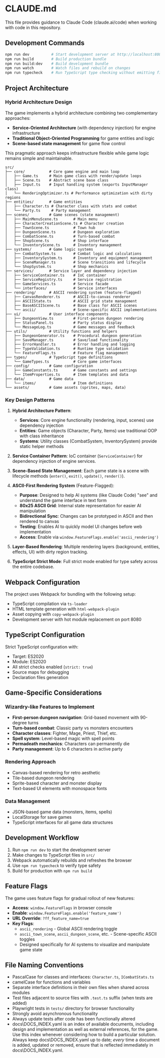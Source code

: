 # CLAUDE.md

This file provides guidance to Claude Code (claude.ai/code) when working with code in this repository.

## Development Commands

```bash
npm run dev          # Start development server at http://localhost:8080 with hot reload
npm run build        # Build production bundle
npm run build:dev    # Build development bundle
npm run watch        # Watch files and rebuild on changes
npm run typecheck    # Run TypeScript type checking without emitting files
```

## Project Architecture

### Hybrid Architecture Design
The game implements a hybrid architecture combining two complementary approaches:
- **Service-Oriented Architecture** (with dependency injection) for engine infrastructure
- **Traditional Object-Oriented Programming** for game entities and logic
- **Scene-based state management** for game flow control

This pragmatic approach keeps infrastructure flexible while game logic remains simple and maintainable.

```
src/
├── core/           # Core game engine and main loop
│   ├── Game.ts     # Main game class with render/update loops
│   ├── Scene.ts    # Abstract scene base class
│   ├── Input.ts    # Input handling system (exports InputManager class)
│   └── RenderingOptimizer.ts # Performance optimization with dirty regions
├── entities/       # Game entities
│   ├── Character.ts # Character class with stats and combat
│   └── Party.ts     # Party management
├── scenes/         # Game scenes (state management)
│   ├── MainMenuScene.ts       # Main menu
│   ├── CharacterCreationScene.ts # Character creation
│   ├── TownScene.ts           # Town hub
│   ├── DungeonScene.ts        # Dungeon exploration
│   ├── CombatScene.ts         # Turn-based combat
│   ├── ShopScene.ts           # Shop interface
│   └── InventoryScene.ts      # Inventory management
├── systems/        # Game logic systems
│   ├── CombatSystem.ts        # Combat logic and calculations
│   ├── InventorySystem.ts     # Inventory and equipment management
│   ├── SceneManager.ts        # Scene transitions and lifecycle
│   └── ShopSystem.ts          # Shop mechanics
├── services/       # Service layer and dependency injection
│   ├── ServiceContainer.ts    # IoC container
│   ├── ServiceRegistry.ts     # Service registration
│   ├── GameServices.ts        # Service facade
│   └── interfaces/            # Service interfaces
├── rendering/      # ASCII rendering system (feature-flagged)
│   ├── CanvasRenderer.ts      # ASCII-to-canvas renderer
│   ├── ASCIIState.ts          # ASCII grid state management
│   ├── BaseASCIIScene.ts      # Base class for ASCII scenes
│   └── ascii/                 # Scene-specific ASCII implementations
├── ui/             # User interface components
│   ├── DungeonView.ts         # First-person dungeon rendering
│   ├── StatusPanel.ts         # Party status display
│   └── MessageLog.ts          # Game messages and feedback
├── utils/          # Utility functions and helpers
│   ├── DungeonGenerator.ts    # Procedural dungeon generation
│   ├── SaveManager.ts         # Save/load functionality
│   ├── ErrorHandler.ts        # Error handling and logging
│   ├── TypeValidation.ts      # Runtime type validation
│   └── FeatureFlags.ts        # Feature flag management
├── types/          # TypeScript type definitions
│   └── GameTypes.ts           # Core game interfaces
├── config/         # Game configuration
│   ├── GameConstants.ts       # Game constants and settings
│   └── ItemProperties.ts      # Item templates and data
├── data/           # Game data
│   └── items/                 # Item definitions
└── assets/         # Game assets (sprites, maps, data)
```

### Key Design Patterns

1. **Hybrid Architecture Pattern**:
   - **Services**: Core engine functionality (rendering, input, scenes) use dependency injection
   - **Entities**: Game objects (Character, Party, Items) use traditional OOP with class inheritance
   - **Systems**: Utility classes (CombatSystem, InventorySystem) provide static helper methods

2. **Service Container Pattern**: IoC container (`ServiceContainer`) for dependency injection of engine services.

3. **Scene-Based State Management**: Each game state is a scene with lifecycle methods (`enter()`, `exit()`, `update()`, `render()`).

4. **ASCII-First Rendering System** (Feature-Flagged):
   - **Purpose**: Designed to help AI systems (like Claude Code) "see" and understand the game interface in text form
   - **80x25 ASCII Grid**: Internal state representation for easier AI manipulation
   - **Bidirectional Sync**: Changes can be prototyped in ASCII and then rendered to canvas
   - **Testing**: Enables AI to quickly model UI changes before web implementation
   - **Access**: Enable via `window.FeatureFlags.enable('ascii_rendering')`

5. **Layer-Based Rendering**: Multiple rendering layers (background, entities, effects, UI) with dirty region tracking.

6. **TypeScript Strict Mode**: Full strict mode enabled for type safety across the entire codebase.

## Webpack Configuration

The project uses Webpack for bundling with the following setup:
- TypeScript compilation via `ts-loader`
- HTML template generation with `html-webpack-plugin`
- Asset copying with `copy-webpack-plugin`
- Development server with hot module replacement on port 8080

## TypeScript Configuration

Strict TypeScript configuration with:
- Target: ES2020
- Module: ES2020
- All strict checks enabled (`strict: true`)
- Source maps for debugging
- Declaration files generation

## Game-Specific Considerations

### Wizardry-like Features to Implement
- **First-person dungeon navigation**: Grid-based movement with 90-degree turns
- **Turn-based combat**: Classic party vs monsters encounters
- **Character classes**: Fighter, Mage, Priest, Thief, etc.
- **Spell system**: Level-based magic with spell points
- **Permadeath mechanics**: Characters can permanently die
- **Party management**: Up to 6 characters in active party

### Rendering Approach
- Canvas-based rendering for retro aesthetic
- Tile-based dungeon rendering
- Sprite-based character and monster display
- Text-based UI elements with monospace fonts

### Data Management
- JSON-based game data (monsters, items, spells)
- LocalStorage for save games
- TypeScript interfaces for all game data structures

## Development Workflow

1. Run `npm run dev` to start the development server
2. Make changes to TypeScript files in `src/`
3. Webpack automatically rebuilds and refreshes the browser
4. Use `npm run typecheck` to verify type safety
5. Build for production with `npm run build`

## Feature Flags

The game uses feature flags for gradual rollout of new features:
- **Access**: `window.FeatureFlags` in browser console
- **Enable**: `window.FeatureFlags.enable('feature_name')`
- **URL Override**: `?ff_feature_name=true`
- **Key Flags**:
  - `ascii_rendering` - Global ASCII rendering toggle
  - `ascii_town_scene`, `ascii_dungeon_scene`, etc. - Scene-specific ASCII toggles
  - Designed specifically for AI systems to visualize and manipulate game state

## File Naming Conventions

- PascalCase for classes and interfaces: `Character.ts`, `ICombatStats.ts`
- camelCase for functions and variables
- Separate interface definitions in their own files when shared across modules
- Test files adjacent to source files with `.test.ts` suffix (when tests are added)
- Playwright tests in `tests/` directory for browser functionality
- Strongly avoid asynchronous functionality
- Always update tests after code has been functionally altered
- docs\DOCS_INDEX.yaml is an index of available documents, including design and implementation as well as external references, for the game. Use this index whenever considering how to build a particular solution. Always keep docs\DOCS_INDEX.yaml up to date; *every* time a document is added, updated or removed, ensure that is reflected immediately in docs\DOCS_INDEX.yaml.